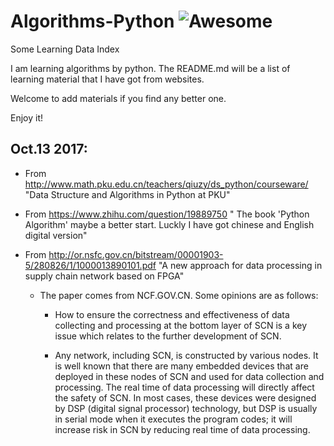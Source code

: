 # Algorithms-Python ![Awesome](https://cdn.rawgit.com/sindresorhus/awesome/d7305f38d29fed78fa85652e3a63e154dd8e8829/media/badge.svg)
Some Learning Data Index

I am learning algorithms by python. The README.md will be a list of learning material that I have got from websites.

Welcome to add materials if you find any better one.

Enjoy it!

## Oct.13 2017:

- From http://www.math.pku.edu.cn/teachers/qiuzy/ds_python/courseware/  "Data Structure and Algorithms in Python at PKU"

- From https://www.zhihu.com/question/19889750 " The book 'Python Algorithm' maybe a better start. Luckly I have got chinese and English digital version"

- From http://or.nsfc.gov.cn/bitstream/00001903-5/280826/1/1000013890101.pdf "A new approach for data processing in supply chain network based on FPGA"
  - The paper comes from NCF.GOV.CN. Some opinions are as follows:
    -  How to ensure the correctness and effectiveness of data collecting and processing at the bottom layer of SCN is a key issue which relates to the further development of SCN. 
    
    -  Any network, including SCN, is constructed by various nodes. It is well known that there are many embedded devices that are deployed in these nodes of SCN and used for data collection and processing. The real time of data processing will directly affect the safety of SCN. In most cases, these devices were designed by DSP (digital signal processor) technology, but DSP is usually in serial mode when it executes the program codes; it will increase risk in SCN by reducing real time of data processing.

